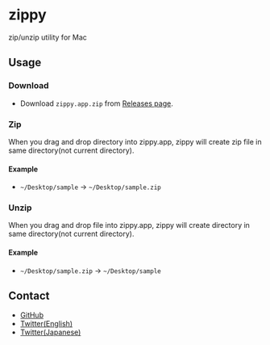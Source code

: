 # zippy
zip/unzip utility for Mac

## Usage
### Download
* Download `zippy.app.zip` from [Releases page](https://github.com/munierujp/zippy/releases/tag/Releases).

### Zip
When you drag and drop directory into zippy.app, zippy will create zip file in same directory(not current directory).

#### Example
* `~/Desktop/sample` -> `~/Desktop/sample.zip`

### Unzip
When you drag and drop file into zippy.app, zippy will create directory in same directory(not current directory).

#### Example
* `~/Desktop/sample.zip` -> `~/Desktop/sample`

## Contact
* [GitHub](https://github.com/munierujp/zippy)
* [Twitter(English)](http://twitter.com/munieru_en)
* [Twitter(Japanese)](http://twitter.com/munieru_jp)
